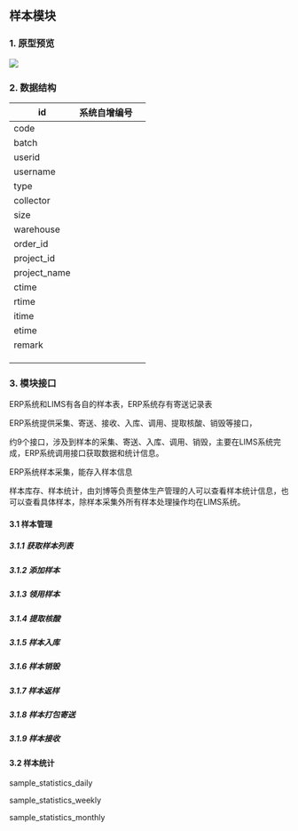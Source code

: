 ## 样本模块

### 1. 原型预览

![](http://easyun.oss-cn-shanghai.aliyuncs.com/aegicare/picture/1620805713120_%E5%BE%AE%E4%BF%A1%E6%88%AA%E5%9B%BE_20210512154825.png)

### 2. 数据结构

| id           | 系统自增编号 |      |
| ------------ | ------------ | ---- |
| code         |              |      |
| batch        |              |      |
| userid       |              |      |
| username     |              |      |
| type         |              |      |
| collector    |              |      |
| size         |              |      |
| warehouse    |              |      |
| order_id     |              |      |
| project_id   |              |      |
| project_name |              |      |
| ctime        |              |      |
| rtime        |              |      |
| itime        |              |      |
| etime        |              |      |
| remark       |              |      |
|              |              |      |
|              |              |      |
|              |              |      |



### 3. 模块接口

ERP系统和LIMS有各自的样本表，ERP系统存有寄送记录表

ERP系统提供采集、寄送、接收、入库、调用、提取核酸、销毁等接口，

约9个接口，涉及到样本的采集、寄送、入库、调用、销毁，主要在LIMS系统完成，ERP系统调用接口获取数据和统计信息。

ERP系统样本采集，能存入样本信息

样本库存、样本统计，由刘博等负责整体生产管理的人可以查看样本统计信息，也可以查看具体样本，除样本采集外所有样本处理操作均在LIMS系统。

#### 3.1 样本管理

##### 3.1.1 获取样本列表



##### 3.1.2 添加样本

##### 3.1.3 领用样本

##### 3.1.4 提取核酸

##### 3.1.5 样本入库

##### 3.1.6 样本销毁

##### 3.1.7 样本返样

##### 3.1.8 样本打包寄送

##### 3.1.9 样本接收

#### 3.2 样本统计

sample_statistics_daily

sample_statistics_weekly

sample_statistics_monthly
